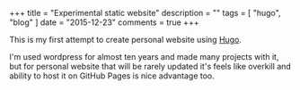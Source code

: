 +++
title = "Experimental static website"
description = ""
tags = [
    "hugo",
    "blog"
]
date = "2015-12-23"
comments = true
+++

This is my first attempt to create personal website using [Hugo](http://gohugo.io/).

I'm used wordpress for almost ten years and made many projects with it, but for personal website that will be rarely updated it's feels like overkill and ability to host it on GitHub Pages is nice advantage too.
